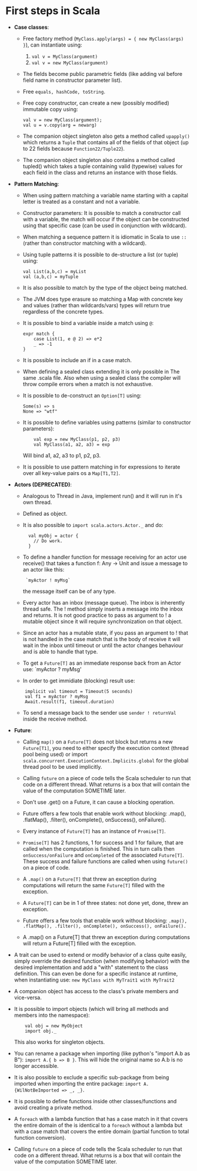 <h1>First steps in Scala</h1>

* **Case classes**:
    * Free factory method (`MyClass.apply(args) = { new MyClass(args) }`), can instantiate using:
   		1. `val v = MyClass(argument)`
      	2. `val v = new MyClass(argument)`

    * The fields become public parametric fields (like adding val before field
    name in constructor parameter list).

    * Free `equals, hashCode, toString`.

    * Free copy constructor, can create a new (possibly modified) immutable copy using:

    
	    ```
	    val v = new MyClass(argument);
	    val u = v.copy(arg = newarg)
	    ```
          

    * The companion object singleton also gets a method called `upapply()`
        which returns a `Tuple` that contains all of the fields of that object
        (up to 22 fields because `Function22/Tuple22`).

    * The companion object singleton also contains a method called tupled()
        which takes a tuple containing valid (typewise) values for each field
        in the class and returns an instance with those fields.
        

* **Pattern Matching**:

    * When using pattern matching a variable name starting with a capital letter
          is treated as a constant and not a variable.

    * Constructor parameters: It is possible to match a constructor call
          with a variable, the match will occur if the object can be constructed
          using that specific case (can be used in conjunction with wildcard).

    * When matching a sequence pattern it is idiomatic in Scala to use
          `::` (rather than constructor matching with a wildcard).

    * Using tuple patterns it is possible to de-structure a list (or tuple)
          using:
          
          val List(a,b,c) = myList
          val (a,b,c) = myTuple
          

    * It is also possible to match by the type of the object being matched.

    * The JVM does type erasure so matching a Map with concrete key and values
          (rather than wildcards/vars) types will return true regardless of the concrete types.

    * It is possible to bind a variable inside a match using `@`:
             
          expr match {
              case List(1, e @ 2) => e*2
              _ => -1
          }
              

    * It is possible to include an if in a case match.

    * When defining a sealed class extending it is only possible in The
          same .scala file. Also when using a sealed class the compiler will
          throw compile errors when a match is not exhaustive.

    * It is possible to de-construct an `Option[T]` using:
          
          Some(s) => s
          None => "wtf"

    * It is possible to define variables using patterns (similar to constructor
          parameters):
          
              
              val exp = new MyClass(p1, p2, p3)
              val MyClass(a1, a2, a3) = exp
              
        Will bind a1, a2, a3 to p1, p2, p3.

    * It is possible to use pattern matching in for expressions to iterate
          over all key-value pairs os a `Map[T1,T2]`.

* **Actors (DEPRECATED)**:
  		
  	* Analogous to Thread in Java, implement run() and it will run in it's own
        thread.

   * Defined as object.
   
   * It is also possible to `import scala.actors.Actor._` and do:
   
	    ```
          val myObj = actor {
            // Do work.
          }
		```
		
   * To define a handler function for message receiving for an actor
        use receive() that takes a function f: Any -> Unit and issue a message
        to an actor like this:

          `myActor ! myMsg`

        the message itself can be of any type.

   * Every actor has an inbox (message queue). The inbox is inherently
        thread safe. The ! method simply inserts a message into the inbox
        and returns. It is not good practice to pass as argument to ! a
        mutable object since it will require synchronization on that object.

   * Since an actor has a mutable state, if you pass an argument to ! that
        is not handled in the case match that is the body of receive it will
        wait in the inbox until timeout or until the actor changes behaviour
        and is able to handle that type.

   * To get a `Future[T]` as an immediate response back from an Actor use:
          `myActor ? myMsg'
                    
   * In order to get immidiate (blocking) result use:
  
	```
  		implicit val timeout = Timeout(5 seconds)
  		val f1 = myActor ? myMsg
  		Await.result(f1, timeout.duration)
	```
	
	* To send a message back to the sender use `sender ! returnVal` inside the receive method.



* **Future**:

  * Calling `map()` on a `Future[T]` does not block but returns a new `Future[T1]`,
      you need to either specify the execution context (thread pool being used) or
      import `scala.concurrent.ExecutionContext.Implicits.global` for the global thread
      pool to be used implicitly.
  
  * Calling `future` on a piece of code tells the Scala scheduler to run that code
    on a different thread. What returns is a box that will contain the value of
    the computation SOMETIME later.
    
  * Don't use .get() on a Future, it can cause a blocking operation.

  * Future offers a few tools that enable work without blocking:
    .map(), .flatMap(), .filter(), onComplete(), onSuccess(), onFailure().
    
  * Every instance of `Future[T]` has an instance of `Promise[T]`.

  * `Promise[T]` has 2 functions, 1 for success and 1 for failure, that are called
    when the computation is finished. This in turn calls then `onSuccess/onFailure` 
    and `onCompleted` of the associated `Future[T]`. These success and failure 
    functions are called when using `future()` on a piece of code.
    
  * A `.map()` on a `Future[T]` that threw an exception during computations will return the same `Future[T]` filled with the exception.
  
  * A `Future[T]` can be in 1 of three states: not done yet, done, threw an exception.
  
  * Future offers a few tools that enable work without blocking:
    `.map(), .flatMap(), .filter(), onComplete(), onSuccess(), onFailure().`

  * A .map() on a Future[T] that threw an exception during computations will
    return a Future[T] filled with the exception.
          
* A trait can be used to extend or modify behavior of a class quite easily, simply
    override the desired function (when modifying behavior) with the desired implementation
    and add a "with" statement to the class definition. This can even be done for a specific
    instance at runtime, when instantiating use:
        `new MyClass with MyTrait1 with MyTrait2`

* A companion object has access to the class's private members and vice-versa.

* It is possible to import objects (which will bring all methods and members
    into the namespace):
	
	```
		val obj = new MyObject
		import obj._
	```
	
    This also works for singleton objects.
    
* You can rename a package when importing (like python's "import A.b as B"): `import A.{ b => B }`. This will hide the original name so A.b is no longer accessible.

* It is also possible to exclude a specific sub-package from being imported when importing the entire package: `import A.{WilNotBeImported => _, _}`.
    
* It is possible to define functions inside other classes/functions and avoid creating a private method.

* A `foreach` with a lambda function that has a case match in it that covers
    the entire domain of the is identical to a `foreach` without a lambda but with
    a case match that covers the entire domain (partial function to total
    function conversion).
    
* Calling `future` on a piece of code tells the Scala scheduler to run that code
    on a different thread. What returns is a box that will contain the value of
    the computation SOMETIME later.


